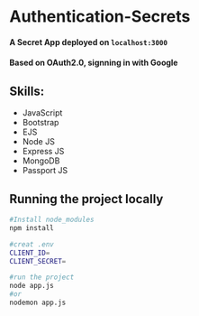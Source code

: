 # Authentication-Secrets

#### A Secret App deployed on ```localhost:3000```
#### Based on OAuth2.0, signning in with Google

## Skills:
- JavaScript
- Bootstrap
- EJS
- Node JS
- Express JS
- MongoDB
- Passport JS

## Running the project locally

```bash
#Install node_modules
npm install

#creat .env
CLIENT_ID=
CLIENT_SECRET=

#run the project
node app.js
#or
nodemon app.js
```
